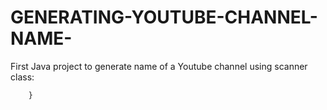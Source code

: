 # GENERATING-YOUTUBE-CHANNEL-NAME-
First Java project to generate name of a Youtube channel using scanner class: 




		}
